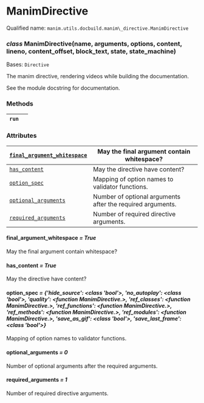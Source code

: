 # ManimDirective

Qualified name: `manim.utils.docbuild.manim\_directive.ManimDirective`

### *class* ManimDirective(name, arguments, options, content, lineno, content_offset, block_text, state, state_machine)

Bases: `Directive`

The manim directive, rendering videos while building
the documentation.

See the module docstring for documentation.

### Methods

| `run`   |    |
|---------|----|

### Attributes

| [`final_argument_whitespace`](#manim.utils.docbuild.manim_directive.ManimDirective.final_argument_whitespace)   | May the final argument contain whitespace?                 |
|-----------------------------------------------------------------------------------------------------------------|------------------------------------------------------------|
| [`has_content`](#manim.utils.docbuild.manim_directive.ManimDirective.has_content)                               | May the directive have content?                            |
| [`option_spec`](#manim.utils.docbuild.manim_directive.ManimDirective.option_spec)                               | Mapping of option names to validator functions.            |
| [`optional_arguments`](#manim.utils.docbuild.manim_directive.ManimDirective.optional_arguments)                 | Number of optional arguments after the required arguments. |
| [`required_arguments`](#manim.utils.docbuild.manim_directive.ManimDirective.required_arguments)                 | Number of required directive arguments.                    |

#### final_argument_whitespace *= True*

May the final argument contain whitespace?

#### has_content *= True*

May the directive have content?

#### option_spec *= {'hide_source': <class 'bool'>, 'no_autoplay': <class 'bool'>, 'quality': <function ManimDirective.<lambda>>, 'ref_classes': <function ManimDirective.<lambda>>, 'ref_functions': <function ManimDirective.<lambda>>, 'ref_methods': <function ManimDirective.<lambda>>, 'ref_modules': <function ManimDirective.<lambda>>, 'save_as_gif': <class 'bool'>, 'save_last_frame': <class 'bool'>}*

Mapping of option names to validator functions.

#### optional_arguments *= 0*

Number of optional arguments after the required arguments.

#### required_arguments *= 1*

Number of required directive arguments.
